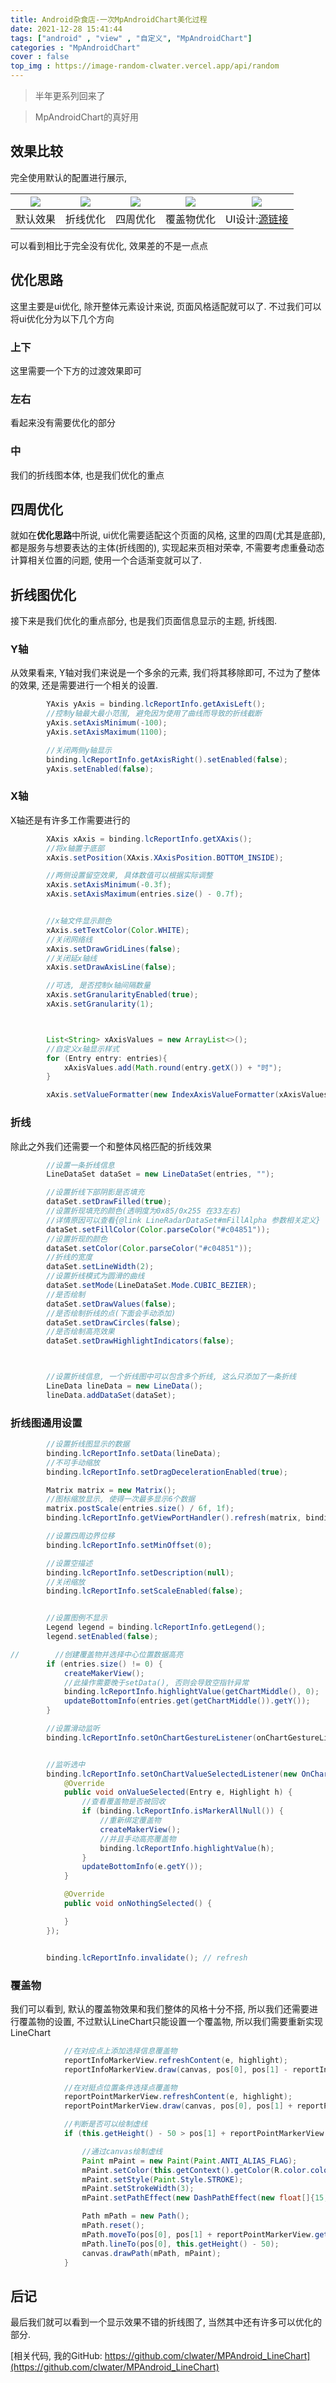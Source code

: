 ```yaml
---
title: Android杂食店-一次MpAndroidChart美化过程
date: 2021-12-28 15:41:44
tags: ["android" , "view" , "自定义", "MpAndroidChart"]
categories : "MpAndroidChart"
cover : false
top_img : https://image-random-clwater.vercel.app/api/random
---
```


> 半年更系列回来了

> MpAndroidChart的真好用

## 效果比较
完全使用默认的配置进行展示,

|![](https://raw.githubusercontent.com/clwater/MPAndroid_LineChart/master/images/step_1.jpg)|![](https://raw.githubusercontent.com/clwater/MPAndroid_LineChart/master/images/step_2.jpg)|![](https://raw.githubusercontent.com/clwater/MPAndroid_LineChart/master/images/step_3.jpg)|![](https://raw.githubusercontent.com/clwater/MPAndroid_LineChart/master/images/step_4.jpg)|![](https://raw.githubusercontent.com/clwater/MPAndroid_LineChart/master/images/232000pyewwtcadzrnfdnk.jpg)|
|-|-|-|-|-|
|默认效果|折线优化|四周优化|覆盖物优化|UI设计:[源链接](http://www.sooui.com/app/22982.html)|


可以看到相比于完全没有优化, 效果差的不是一点点

## 优化思路

这里主要是ui优化, 除开整体元素设计来说, 页面风格适配就可以了. 不过我们可以将ui优化分为以下几个方向

### 上下

这里需要一个下方的过渡效果即可

### 左右

看起来没有需要优化的部分

### 中

我们的折线图本体, 也是我们优化的重点

## 四周优化

就如在**优化思路**中所说, ui优化需要适配这个页面的风格, 这里的四周(尤其是底部), 都是服务与想要表达的主体(折线图的), 实现起来页相对荣幸, 不需要考虑重叠动态计算相关位置的问题, 使用一个合适渐变就可以了.

## 折线图优化

接下来是我们优化的重点部分, 也是我们页面信息显示的主题, 折线图.

### Y轴

从效果看来, Y轴对我们来说是一个多余的元素, 我们将其移除即可, 不过为了整体的效果, 还是需要进行一个相关的设置.

```java
        YAxis yAxis = binding.lcReportInfo.getAxisLeft();
        //控制y轴最大最小范围, 避免因为使用了曲线而导致的折线截断
        yAxis.setAxisMinimum(-100);
        yAxis.setAxisMaximum(1100);

        //关闭两侧y轴显示
        binding.lcReportInfo.getAxisRight().setEnabled(false);
        yAxis.setEnabled(false);
```

### X轴

X轴还是有许多工作需要进行的

```java
        XAxis xAxis = binding.lcReportInfo.getXAxis();
        //将x轴置于底部
        xAxis.setPosition(XAxis.XAxisPosition.BOTTOM_INSIDE);

        //两侧设置留空效果, 具体数值可以根据实际调整
        xAxis.setAxisMinimum(-0.3f);
        xAxis.setAxisMaximum(entries.size() - 0.7f);


        //x轴文件显示颜色
        xAxis.setTextColor(Color.WHITE);
        //关闭网络线
        xAxis.setDrawGridLines(false);
        //关闭延x轴线
        xAxis.setDrawAxisLine(false);

        //可选, 是否控制x轴间隔数量
        xAxis.setGranularityEnabled(true);
        xAxis.setGranularity(1);



        List<String> xAxisValues = new ArrayList<>();
        //自定义x轴显示样式
        for (Entry entry: entries){
            xAxisValues.add(Math.round(entry.getX()) + "时");
        }

        xAxis.setValueFormatter(new IndexAxisValueFormatter(xAxisValues));
```

### 折线

除此之外我们还需要一个和整体风格匹配的折线效果
```java
        //设置一条折线信息
        LineDataSet dataSet = new LineDataSet(entries, "");

        //设置折线下部阴影是否填充
        dataSet.setDrawFilled(true);
        //设置折现填充的颜色(透明度为0x85/0x255 在33左右)
        //详情原因可以查看{@link LineRadarDataSet#mFillAlpha 参数相关定义}
        dataSet.setFillColor(Color.parseColor("#c04851"));
        //设置折现的颜色
        dataSet.setColor(Color.parseColor("#c04851"));
        //折线的宽度
        dataSet.setLineWidth(2);
        //设置折线模式为圆滑的曲线
        dataSet.setMode(LineDataSet.Mode.CUBIC_BEZIER);
        //是否绘制
        dataSet.setDrawValues(false);
        //是否绘制折线的点(下面会手动添加)
        dataSet.setDrawCircles(false);
        //是否绘制高亮效果
        dataSet.setDrawHighlightIndicators(false);



        //设置折线信息, 一个折线图中可以包含多个折线, 这么只添加了一条折线
        LineData lineData = new LineData();
        lineData.addDataSet(dataSet);
```


### 折线图通用设置
```java
        //设置折线图显示的数据
        binding.lcReportInfo.setData(lineData);
        //不可手动缩放
        binding.lcReportInfo.setDragDecelerationEnabled(true);

        Matrix matrix = new Matrix();
        //图标缩放显示, 使得一次最多显示6个数据
        matrix.postScale(entries.size() / 6f, 1f);
        binding.lcReportInfo.getViewPortHandler().refresh(matrix, binding.lcReportInfo, false);

        //设置四周边界位移
        binding.lcReportInfo.setMinOffset(0);

        //设置空描述
        binding.lcReportInfo.setDescription(null);
        //关闭缩放
        binding.lcReportInfo.setScaleEnabled(false);


        //设置图例不显示
        Legend legend = binding.lcReportInfo.getLegend();
        legend.setEnabled(false);

//        //创建覆盖物并选择中心位置数据高亮
        if (entries.size() != 0) {
            createMakerView();
            //此操作需要晚于setData(), 否则会导致空指针异常
            binding.lcReportInfo.highlightValue(getChartMiddle(), 0);
            updateBottomInfo(entries.get(getChartMiddle()).getY());
        }

        //设置滑动监听
        binding.lcReportInfo.setOnChartGestureListener(onChartGestureListener);


        //监听选中
        binding.lcReportInfo.setOnChartValueSelectedListener(new OnChartValueSelectedListener() {
            @Override
            public void onValueSelected(Entry e, Highlight h) {
                //查看覆盖物是否被回收
                if (binding.lcReportInfo.isMarkerAllNull()) {
                    //重新绑定覆盖物
                    createMakerView();
                    //并且手动高亮覆盖物
                    binding.lcReportInfo.highlightValue(h);
                }
                updateBottomInfo(e.getY());
            }

            @Override
            public void onNothingSelected() {

            }
        });


        binding.lcReportInfo.invalidate(); // refresh
```

### 覆盖物

我们可以看到, 默认的覆盖物效果和我们整体的风格十分不搭, 所以我们还需要进行覆盖物的设置, 不过默认LineChart只能设置一个覆盖物, 所以我们需要重新实现LineChart

```java
            //在对应点上添加选择信息覆盖物
            reportInfoMarkerView.refreshContent(e, highlight);
            reportInfoMarkerView.draw(canvas, pos[0], pos[1] - reportInfoMarkerView.getHeight() / 2);

            //在对挺点位置条件选择点覆盖物
            reportPointMarkerView.refreshContent(e, highlight);
            reportPointMarkerView.draw(canvas, pos[0], pos[1] + reportPointMarkerView.getHeight() / 2);

            //判断是否可以绘制虚线
            if (this.getHeight() - 50 > pos[1] + reportPointMarkerView.getHeight() / 2) {

                //通过canvas绘制虚线
                Paint mPaint = new Paint(Paint.ANTI_ALIAS_FLAG);
                mPaint.setColor(this.getContext().getColor(R.color.color_orange));
                mPaint.setStyle(Paint.Style.STROKE);
                mPaint.setStrokeWidth(3);
                mPaint.setPathEffect(new DashPathEffect(new float[]{15, 10}, 0));

                Path mPath = new Path();
                mPath.reset();
                mPath.moveTo(pos[0], pos[1] + reportPointMarkerView.getHeight() / 2);
                mPath.lineTo(pos[0], this.getHeight() - 50);
                canvas.drawPath(mPath, mPaint);
            }
```

## 后记

最后我们就可以看到一个显示效果不错的折线图了, 当然其中还有许多可以优化的部分.

[相关代码, 我的GitHub: https://github.com/clwater/MPAndroid_LineChart](https://github.com/clwater/MPAndroid_LineChart)